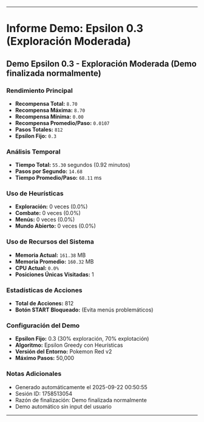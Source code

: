 
---
# Informe Demo: Epsilon 0.3 (Exploración Moderada)
## Demo Epsilon 0.3 - Exploración Moderada (Demo finalizada normalmente)

### **Rendimiento Principal**
- **Recompensa Total:** `8.70`
- **Recompensa Máxima:** `8.70`
- **Recompensa Mínima:** `0.00`
- **Recompensa Promedio/Paso:** `0.0107`
- **Pasos Totales:** `812`
- **Epsilon Fijo:** `0.3`

### **Análisis Temporal**
- **Tiempo Total:** `55.30` segundos (0.92 minutos)
- **Pasos por Segundo:** `14.68`
- **Tiempo Promedio/Paso:** `68.11` ms

### **Uso de Heurísticas**
- **Exploración:** 0 veces (0.0%)
- **Combate:** 0 veces (0.0%)
- **Menús:** 0 veces (0.0%)
- **Mundo Abierto:** 0 veces (0.0%)

### **Uso de Recursos del Sistema**
- **Memoria Actual:** `161.38` MB
- **Memoria Promedio:** `160.32` MB
- **CPU Actual:** `0.0%`
- **Posiciones Únicas Visitadas:** 1

### **Estadísticas de Acciones**
- **Total de Acciones:** 812
- **Botón START Bloqueado:** (Evita menús problemáticos)

### **Configuración del Demo**
- **Epsilon Fijo:** 0.3 (30% exploración, 70% explotación)
- **Algoritmo:** Epsilon Greedy con Heurísticas
- **Versión del Entorno:** Pokemon Red v2
- **Máximo Pasos:** 50,000

### **Notas Adicionales**
- Generado automáticamente el 2025-09-22 00:50:55
- Sesión ID: 1758513054
- Razón de finalización: Demo finalizada normalmente
- Demo automático sin input del usuario

---
